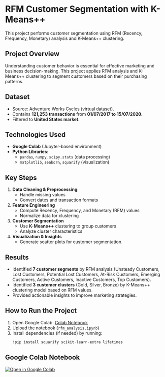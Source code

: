 # RFM Customer Segmentation with K-Means++
This project performs customer segmentation using RFM (Recency, Frequency, Monetary) analysis and K-Means++ clustering.

## Project Overview
Understanding customer behavior is essential for effective marketing and business decision-making. This project applies RFM analysis and K-Means++ clustering to segment customers based on their purchasing patterns.
## Dataset
- Source: Adventure Works Cycles (virtual dataset).
- Contains **121,253 transactions** from **01/07/2017 to 15/07/2020**.
- Filtered to **United States market**.
## Technologies Used
- **Google Colab** (Jupyter-based environment)
- **Python Libraries**:
  - `pandas`, `numpy`, `scipy.stats` (data processing)
  - `matplotlib`, `seaborn`, `squarify` (visualization)

## Key Steps
1. **Data Cleaning & Preprocessing**
   - Handle missing values
   - Convert dates and transaction formats
2. **Feature Engineering**
   - Compute Recency, Frequency, and Monetary (RFM) values
   - Normalize data for clustering
3. **Customer Segmentation**
   - Use **K-Means++** clustering to group customers
   - Analyze cluster characteristics
4. **Visualization & Insights**
   - Generate scatter plots for customer segmentation.

## Results
- Identified **7 customer segments** by RFM analysis (Unsteady Customers, Lost Customers, Potential Lost Customers, At-Risk Customers, Emerging Customers, Active Customers, Inactive Customers, Top Customers).
- Identified **3 customer clusters** (Gold, Silver, Bronze) by K-Means++ clustering model based on RFM values.
- Provided actionable insights to improve marketing strategies.

## How to Run the Project
1. Open Google Colab: [Colab Notebook](https://colab.research.google.com/)
2. Upload the notebook (`rfm_analysis.ipynb`)
3. Install dependencies (if needed) by running:
   ```python
   !pip install squarify scikit-learn-extra lifetimes

## Google Colab Notebook
[![Open in Google Colab](https://colab.research.google.com/assets/colab-badge.svg)](https://colab.research.google.com/drive/1OKcdIpSASCmx8LGRgdIkYl9l6oUbe4BR?usp=sharing)
